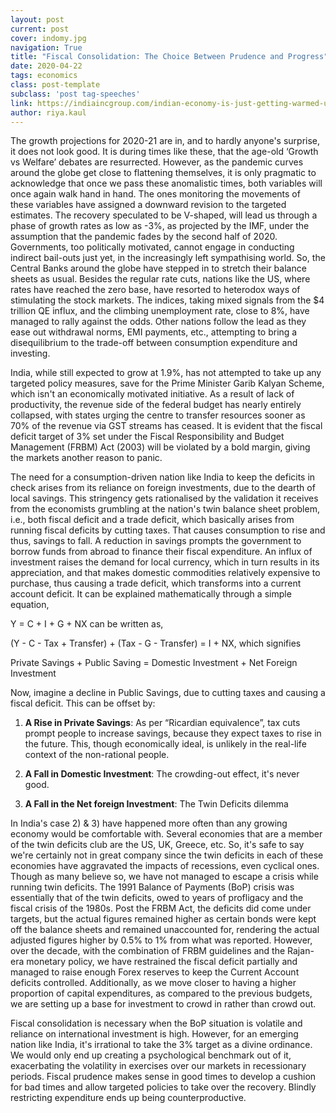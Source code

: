 ```yaml
---
layout: post
current: post
cover: indomy.jpg
navigation: True
title: "Fiscal Consolidation: The Choice Between Prudence and Progress"
date: 2020-04-22
tags: economics
class: post-template
subclass: 'post tag-speeches'
link: https://indiaincgroup.com/indian-economy-is-just-getting-warmed-up/
author: riya.kaul
---
```

The growth projections for 2020-21 are in, and to hardly anyone's surprise, it does not look good. It is during times like these, that the age-old ‘Growth vs Welfare’ debates are resurrected. However, as the pandemic curves around the globe get close to flattening themselves, it is only pragmatic to acknowledge that once we pass these anomalistic times, both variables will once again walk hand in hand. The ones monitoring the movements of these variables have assigned a downward revision to the targeted estimates. The recovery speculated to be V-shaped, will lead us through a phase of growth rates as low as -3%, as projected by the IMF, under the assumption that the pandemic fades by the second half of 2020. Governments, too politically motivated, cannot engage in conducting indirect bail-outs just yet, in the increasingly left sympathising world. So, the Central Banks around the globe have stepped in to stretch their balance sheets as usual. Besides the regular rate cuts, nations like the US, where rates have reached the zero base, have resorted to heterodox ways of stimulating the stock markets. The indices, taking mixed signals from the $4 trillion QE influx, and the climbing unemployment rate, close to 8%, have managed to rally against the odds. Other nations follow the lead as they ease out withdrawal norms, EMI payments, etc., attempting to bring a disequilibrium to the trade-off between consumption expenditure and investing.

  

India, while still expected to grow at 1.9%, has not attempted to take up any targeted policy measures, save for the Prime Minister Garib Kalyan Scheme, which isn't an economically motivated initiative. As a result of lack of productivity, the revenue side of the federal budget has nearly entirely collapsed, with states urging the centre to transfer resources sooner as 70% of the revenue via GST streams has ceased. It is evident that the fiscal deficit target of 3% set under the Fiscal Responsibility and Budget Management (FRBM) Act (2003) will be violated by a bold margin, giving the markets another reason to panic.

  

The need for a consumption-driven nation like India to keep the deficits in check arises from its reliance on foreign investments, due to the dearth of local savings. This stringency gets rationalised by the validation it receives from the economists grumbling at the nation's twin balance sheet problem, i.e., both fiscal deficit and a trade deficit, which basically arises from running fiscal deficits by cutting taxes. That causes consumption to rise and thus, savings to fall. A reduction in savings prompts the government to borrow funds from abroad to finance their fiscal expenditure. An influx of investment raises the demand for local currency, which in turn results in its appreciation, and that makes domestic commodities relatively expensive to purchase, thus causing a trade deficit, which transforms into a current account deficit. It can be explained mathematically through a simple equation,

Y = C + I + G + NX can be written as,

(Y - C - Tax + Transfer) + (Tax - G - Transfer) = I + NX, which signifies

Private Savings + Public Saving = Domestic Investment + Net Foreign Investment

  

Now, imagine a decline in Public Savings, due to cutting taxes and causing a fiscal deficit. This can be offset by:

1.  **A Rise in Private Savings**: As per “Ricardian equivalence”, tax cuts prompt people to increase savings, because they expect taxes to rise in the future. This, though economically ideal, is unlikely in the real-life context of the non-rational people.
    
2.  **A Fall in Domestic Investment**: The crowding-out effect, it's never good.
    
3.  **A Fall in the Net foreign Investment**: The Twin Deficits dilemma
    

  

In India's case 2) & 3) have happened more often than any growing economy would be comfortable with. Several economies that are a member of the twin deficits club are the US, UK, Greece, etc. So, it's safe to say we're certainly not in great company since the twin deficits in each of these economies have aggravated the impacts of recessions, even cyclical ones. Though as many believe so, we have not managed to escape a crisis while running twin deficits. The 1991 Balance of Payments (BoP) crisis was essentially that of the twin deficits, owed to years of profligacy and the fiscal crisis of the 1980s. Post the FRBM Act, the deficits did come under targets, but the actual figures remained higher as certain bonds were kept off the balance sheets and remained unaccounted for, rendering the actual adjusted figures higher by 0.5% to 1% from what was reported. However, over the decade, with the combination of FRBM guidelines and the Rajan-era monetary policy, we have restrained the fiscal deficit partially and managed to raise enough Forex reserves to keep the Current Account deficits controlled. Additionally, as we move closer to having a higher proportion of capital expenditures, as compared to the previous budgets, we are setting up a base for investment to crowd in rather than crowd out.

  

Fiscal consolidation is necessary when the BoP situation is volatile and reliance on international investment is high. However, for an emerging nation like India, it's irrational to take the 3% target as a divine ordinance. We would only end up creating a psychological benchmark out of it, exacerbating the volatility in exercises over our markets in recessionary periods. Fiscal prudence makes sense in good times to develop a cushion for bad times and allow targeted policies to take over the recovery. Blindly restricting expenditure ends up being counterproductive.
